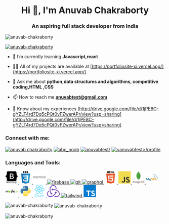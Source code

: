<h1 align="center">Hi 👋, I'm Anuvab Chakraborty</h1>
<h3 align="center">An aspiring full stack developer from India</h3>
<p align="left"> <img src="https://komarev.com/ghpvc/?username=anuvab-chakraborty&label=Profile%20views&color=0e75b6&style=flat" alt="anuvab-chakraborty" /> </p>

<p align="left"> <a href="https://github.com/ryo-ma/github-profile-trophy"><img src="https://github-profile-trophy.vercel.app/?username=anuvab-chakraborty" alt="anuvab-chakraborty" /></a> </p>

- 🌱 I’m currently learning **Javascript,react**

- 👨‍💻 All of my projects are available at [https://portfoliosite-xi.vercel.app/](https://portfoliosite-xi.vercel.app/)

- 💬 Ask me about **python,data structures and algorithms, competitive coding,HTML ,CSS**

- 📫 How to reach me **anuvabtest@gmail.com**

- 📄 Know about my experiences [http://drive.google.com/file/d/1jPE8C-gYZLT4rd7Dq5cPQt0vFZwerAPr/view?usp=sharing](http://drive.google.com/file/d/1jPE8C-gYZLT4rd7Dq5cPQt0vFZwerAPr/view?usp=sharing)

<h3 align="left">Connect with me:</h3>
<p align="left">
<a href="https://linkedin.com/in/anuvab chakraborty" target="blank"><img align="center" src="https://raw.githubusercontent.com/rahuldkjain/github-profile-readme-generator/master/src/images/icons/Social/linked-in-alt.svg" alt="anuvab chakraborty" height="30" width="40" /></a>
<a href="https://codeforces.com/profile/abc_noob" target="blank"><img align="center" src="https://raw.githubusercontent.com/rahuldkjain/github-profile-readme-generator/master/src/images/icons/Social/codeforces.svg" alt="abc_noob" height="30" width="40" /></a>
<a href="https://www.leetcode.com/anuvabtest/" target="blank"><img align="center" src="https://raw.githubusercontent.com/rahuldkjain/github-profile-readme-generator/master/src/images/icons/Social/leet-code.svg" alt="anuvabtest/" height="30" width="40" /></a>
<a href="https://auth.geeksforgeeks.org/user/<anuvabtest>/profile" target="blank"><img align="center" src="https://raw.githubusercontent.com/rahuldkjain/github-profile-readme-generator/master/src/images/icons/Social/geeks-for-geeks.svg" alt="<anuvabtest>/profile" height="30" width="40" /></a>
</p>

<h3 align="left">Languages and Tools:</h3>
<p align="left"> <a href="https://getbootstrap.com" target="_blank" rel="noreferrer"> <img src="https://raw.githubusercontent.com/devicons/devicon/master/icons/bootstrap/bootstrap-plain-wordmark.svg" alt="bootstrap" width="40" height="40"/> </a> <a href="https://www.w3schools.com/css/" target="_blank" rel="noreferrer"> <img src="https://raw.githubusercontent.com/devicons/devicon/master/icons/css3/css3-original-wordmark.svg" alt="css3" width="40" height="40"/> </a> <a href="https://expressjs.com" target="_blank" rel="noreferrer"> <img src="https://raw.githubusercontent.com/devicons/devicon/master/icons/express/express-original-wordmark.svg" alt="express" width="40" height="40"/> </a> <a href="https://firebase.google.com/" target="_blank" rel="noreferrer"> <img src="https://www.vectorlogo.zone/logos/firebase/firebase-icon.svg" alt="firebase" width="40" height="40"/> </a> <a href="https://git-scm.com/" target="_blank" rel="noreferrer"> <img src="https://www.vectorlogo.zone/logos/git-scm/git-scm-icon.svg" alt="git" width="40" height="40"/> </a> <a href="https://graphql.org" target="_blank" rel="noreferrer"> <img src="https://www.vectorlogo.zone/logos/graphql/graphql-icon.svg" alt="graphql" width="40" height="40"/> </a> <a href="https://www.w3.org/html/" target="_blank" rel="noreferrer"> <img src="https://raw.githubusercontent.com/devicons/devicon/master/icons/html5/html5-original-wordmark.svg" alt="html5" width="40" height="40"/> </a> <a href="https://developer.mozilla.org/en-US/docs/Web/JavaScript" target="_blank" rel="noreferrer"> <img src="https://raw.githubusercontent.com/devicons/devicon/master/icons/javascript/javascript-original.svg" alt="javascript" width="40" height="40"/> </a> <a href="https://www.mongodb.com/" target="_blank" rel="noreferrer"> <img src="https://raw.githubusercontent.com/devicons/devicon/master/icons/mongodb/mongodb-original-wordmark.svg" alt="mongodb" width="40" height="40"/> </a> <a href="https://www.mysql.com/" target="_blank" rel="noreferrer"> <img src="https://raw.githubusercontent.com/devicons/devicon/master/icons/mysql/mysql-original-wordmark.svg" alt="mysql" width="40" height="40"/> </a> <a href="https://nodejs.org" target="_blank" rel="noreferrer"> <img src="https://raw.githubusercontent.com/devicons/devicon/master/icons/nodejs/nodejs-original-wordmark.svg" alt="nodejs" width="40" height="40"/> </a> <a href="https://www.python.org" target="_blank" rel="noreferrer"> <img src="https://raw.githubusercontent.com/devicons/devicon/master/icons/python/python-original.svg" alt="python" width="40" height="40"/> </a> <a href="https://reactjs.org/" target="_blank" rel="noreferrer"> <img src="https://raw.githubusercontent.com/devicons/devicon/master/icons/react/react-original-wordmark.svg" alt="react" width="40" height="40"/> </a> <a href="https://redux.js.org" target="_blank" rel="noreferrer"> <img src="https://raw.githubusercontent.com/devicons/devicon/master/icons/redux/redux-original.svg" alt="redux" width="40" height="40"/> </a> <a href="https://tailwindcss.com/" target="_blank" rel="noreferrer"> <img src="https://www.vectorlogo.zone/logos/tailwindcss/tailwindcss-icon.svg" alt="tailwind" width="40" height="40"/> </a> <a href="https://www.typescriptlang.org/" target="_blank" rel="noreferrer"> <img src="https://raw.githubusercontent.com/devicons/devicon/master/icons/typescript/typescript-original.svg" alt="typescript" width="40" height="40"/> </a> </p>

<p><img align="left" src="https://github-readme-stats.vercel.app/api/top-langs?username=anuvab-chakraborty&show_icons=true&locale=en&layout=compact" alt="anuvab-chakraborty" /></p>

<p>&nbsp;<img align="center" src="https://github-readme-stats.vercel.app/api?username=anuvab-chakraborty&show_icons=true&locale=en" alt="anuvab-chakraborty" /></p>

<p><img align="center" src="https://github-readme-streak-stats.herokuapp.com/?user=anuvab-chakraborty&" alt="anuvab-chakraborty" /></p>
